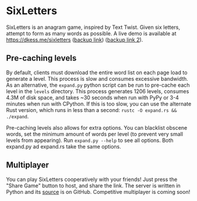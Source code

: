 # SixLetters
SixLetters is an anagram game, inspired by Text Twist. Given six letters,
attempt to form as many words as possible.  A live demo is available at
https://dkess.me/sixletters ([backup link](https://www.ocf.berkeley.edu/~dkessler/sixletters/)) ([backup link 2](https://dkess.github.io/sixletters/)).

## Pre-caching levels
By default, clients must download the entire word list on each page load to generate a level. This process is slow and consumes excessive bandwidth. As an alternative, the `expand.py` python script can be run to pre-cache each level in the `levels` directory. This process generates 1206 levels, consumes 4.3M of disk space, and takes ~30 seconds when run with PyPy or 3-4 minutes when run with CPython. If this is too slow, you can use the alternate Rust version, which runs in less than a second: `rustc -O expand.rs && ./expand`.

Pre-caching levels also allows for extra options. You can blacklist obscene words, set the minimum amount of words per level (to prevent very small levels from appearing). Run `expand.py --help` to see all options. Both expand.py ad expand.rs take the same options.

## Multiplayer
You can play SixLetters cooperatively with your friends! Just press the "Share Game" button to host, and share the link. The server is written in Python and its [source](https://github.com/dkess/sl_gameserver) is on GitHub. Competitive multiplayer is coming soon!
